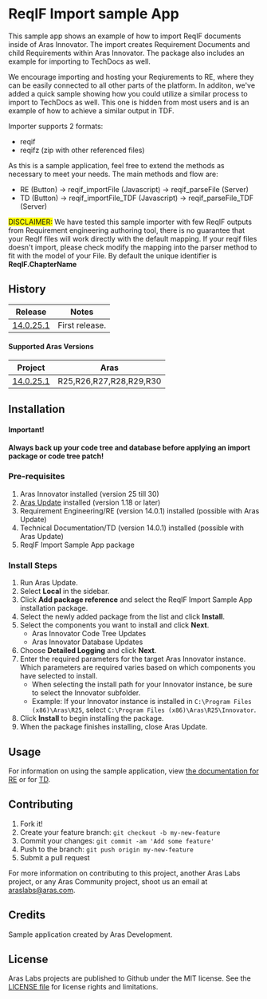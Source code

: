 # ReqIF Import sample App

This sample app shows an example of how to import ReqIF documents inside of Aras Innovator. The import creates Requirement Documents and child Requirements within Aras Innovator. The package also includes an example for importing to TechDocs as well. 

We encourage importing and hosting your Reqiurements to RE, where they can be easily connected to all other parts of the platform. In additon, we've added a quick sample showing how you could utilize a similar process to import to TechDocs as well. This one is hidden from most users and is an example of how to achieve a similar output in TDF.

Importer supports 2 formats:
- reqif
- reqifz (zip with other referenced files)

As this is a sample application, feel free to extend the methods as necessary to meet your needs. The main methods and flow are: 
- RE (Button) -> reqif_importFile (Javascript) -> reqif_parseFile (Server)
- TD (Button) -> reqif_importFile_TDF (Javascript) -> reqif_parseFile_TDF (Server)

<span style="background-color: #FFFF00">DISCLAIMER:</span> We have tested this sample importer with few ReqIF outputs from Requirement engineering authoring tool, there is no guarantee that your ReqIf files will work directly with the default mapping. If your reqif files doesn't import, please check modify the mapping into the parser method to fit with the model of your File. By default the unique identifier is **ReqIF.ChapterName**

## History

Release | Notes
--------|--------
[14.0.25.1](https://github.com/ArasLabs/ReqIF-Import-sample-app/releases/tag/14.0.25.1) | First release.

#### Supported Aras Versions

Project | Aras
--------|------
[14.0.25.1](https://github.com/ArasLabs/ReqIF-Import-sample-app/releases/tag/14.0.25.1) | R25,R26,R27,R28,R29,R30

## Installation

#### Important!
**Always back up your code tree and database before applying an import package or code tree patch!**

### Pre-requisites

1. Aras Innovator installed (version 25 till 30)
2. [Aras Update](http://www.aras.com/support/downloads/) installed (version 1.18 or later)
1. Requirement Engineering/RE (version 14.0.1) installed (possible with Aras Update)
1. Technical Documentation/TD (version 14.0.1) installed (possible with Aras Update)
3. ReqIF Import Sample App package

### Install Steps

<!-- TODO: Add screenshot(s) -->

1. Run Aras Update.
2. Select **Local** in the sidebar.
3. Click **Add package reference** and select the ReqIF Import Sample App installation package.
4. Select the newly added package from the list and click **Install**.
5. Select the components you want to install and click **Next**.
    * Aras Innovator Code Tree Updates
    * Aras Innovator Database Updates
6. Choose **Detailed Logging** and click **Next**.
7. Enter the required parameters for the target Aras Innovator instance. Which parameters are required varies based on which components you have selected to install.
    * When selecting the install path for your Innovator instance, be sure to select the Innovator subfolder. 
    * Example: If your Innovator instance is installed in `C:\Program Files (x86)\Aras\R25`, select `C:\Program Files (x86)\Aras\R25\Innovator`.
8. Click **Install** to begin installing the package.
9. When the package finishes installing, close Aras Update.

## Usage

For information on using the sample application, view [the documentation for RE](./Documentation/User_Guide_RE.md) or for [TD](./Documentation/User_Guide_TD.md).

## Contributing

1. Fork it!
2. Create your feature branch: `git checkout -b my-new-feature`
3. Commit your changes: `git commit -am 'Add some feature'`
4. Push to the branch: `git push origin my-new-feature`
5. Submit a pull request

For more information on contributing to this project, another Aras Labs project, or any Aras Community project, shoot us an email at araslabs@aras.com.

## Credits

Sample application created by Aras Development.

## License

Aras Labs projects are published to Github under the MIT license. See the [LICENSE file](./LICENSE.md) for license rights and limitations.
